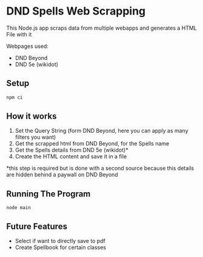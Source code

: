 # DND Spells Web Scrapping

This Node.js app scraps data from multiple webapps and generates a HTML File with it

Webpages used:

- DND Beyond
- DND 5e (wikidot)

## Setup

```bash
npm ci
```

## How it works

1. Set the Query String (form DND Beyond, here you can apply as many filters you want)
3. Get the scrapped html from DND Beyond, for the Spells name
4. Get the Spells details from DND 5e (wikidot)*
5. Create the HTML content and save it in a file

*this step is required but is done with a second source because this details are hidden behind a paywall on DND Beyond

## Running The Program

```
node main
```

## Future Features

- Select if want to directly save to pdf
- Create Spellbook for certain classes